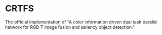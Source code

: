 # CRTFS
The official implementation of "A color information driven dual task parallel network for RGB-T image fusion and saliency object detection."
